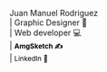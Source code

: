 
Juan Manuel Rodriguez <br>
| Graphic Designer 📝<br> | Web developer 💻<br> 
| <a style=" text-decoration: none; color: #000; font-size: 12px; font-weight: bold;" href="https://www.instagram.com/amgsketch/"> AmgSketch ✍️</a><br>
| <a style=" text-decoration: none; color: #000; font-size: 12px;" href="https://www.linkedin.com/in/juan-manuel-rodriguez-5a45431a8/"> LinkedIn 🔗</a><br>

                                    
                                   
                                   
